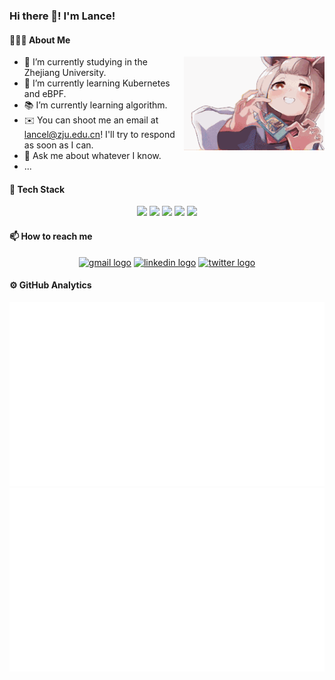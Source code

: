 ### Hi there 👋! I'm Lance!
#### 👨🏻‍💻 About Me

<img align="right" height="150" src="./img//out-5.gif"  />


- 🌱 I’m currently studying in the Zhejiang University.
- 🔭 I’m currently learning Kubernetes and eBPF.
- 📚 I’m currently learning algorithm.
- ✉️ You can shoot me an email at [lancel@zju.edu.cn](lancel@zju.edu.cn)! I'll try to respond as soon as I can.
- 💬 Ask me about whatever I know.
- ...





<!--
**Lan-ce-lot/Lan-ce-lot** is a ✨ _special_ ✨ repository because its `README.md` (this file) appears on your GitHub profile.
-->



#### 🚀 Tech Stack
<div align="center">
  
[![](https://img.shields.io/badge/-Go-blue.svg?style=flat-square&logo=go&logoColor=ffffff)](https://reactjs.org/)
[![](https://img.shields.io/badge/-Python-green.svg?style=flat-square&logo=python&logoColor=ffffff)](https://reactjs.org/)
[![](https://img.shields.io/badge/-Cpp-indigo.svg?style=flat-square&logo=c&logoColor=ffffff)](https://reactjs.org/)
[![](https://img.shields.io/badge/ubuntu-990000?style=flat-square&logo=ubuntu&logoColor=ffffff)](https://www.archlinux.org/)
[![](https://img.shields.io/badge/macos%20-33aadd?style=flat-square&logo=apple&logoColor=ffffff)](https://www.archlinux.org/)
</div>

#### 📫 How to reach me

<div align="center">
  <a href="mailto://lancel.huang.cs@gmail.com">
  <img src="https://raw.githubusercontent.com/maurodesouza/profile-readme-generator/master/src/assets/icons/social/gmail/default.svg" width="50" height="30" alt="gmail logo"></a>
  
  <a href="https://www.linkedin.com/in/lancelhcs/">
  <img src="https://raw.githubusercontent.com/maurodesouza/profile-readme-generator/master/src/assets/icons/social/linkedin/default.svg" width="50" height="30" alt="linkedin logo"  /></a>
  <a href="https://twitter.com/lancel_huang">
  <img src="https://raw.githubusercontent.com/maurodesouza/profile-readme-generator/master/src/assets/icons/social/twitter/default.svg" width="50" height="30" alt="twitter logo"  /></a>
</div>
<!--
<img align="right"  src="https://github.com/Lan-ce-lot/github-stats/blob/master/generated/overview.svg" width="360em" height="215em" alt="linkedin logo"  />


<img align="right"  src="https://github.com/Lan-ce-lot/github-stats/blob/master/generated/languages.svg" width="360em" height="210em" alt="linkedin logo"  />
-->

#### ⚙️ GitHub Analytics

![](https://github.com/Lan-ce-lot/github-stats/blob/master/generated/overview.svg)
![](https://github.com/Lan-ce-lot/github-stats/blob/master/generated/languages.svg)

